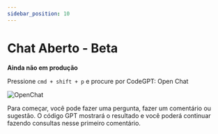 ```yaml
---
sidebar_position: 10
---
```


# Chat Aberto - Beta

**Ainda não em produção**

Pressione `cmd + shift + p` e procure por CodeGPT: Open Chat

![OpenChat](https://user-images.githubusercontent.com/6216945/213043309-c23d4458-e2e7-476d-8d85-1a491834b16d.png)

Para começar, você pode fazer uma pergunta, fazer um comentário ou sugestão.
O código GPT mostrará o resultado e você poderá continuar fazendo consultas nesse primeiro comentário.